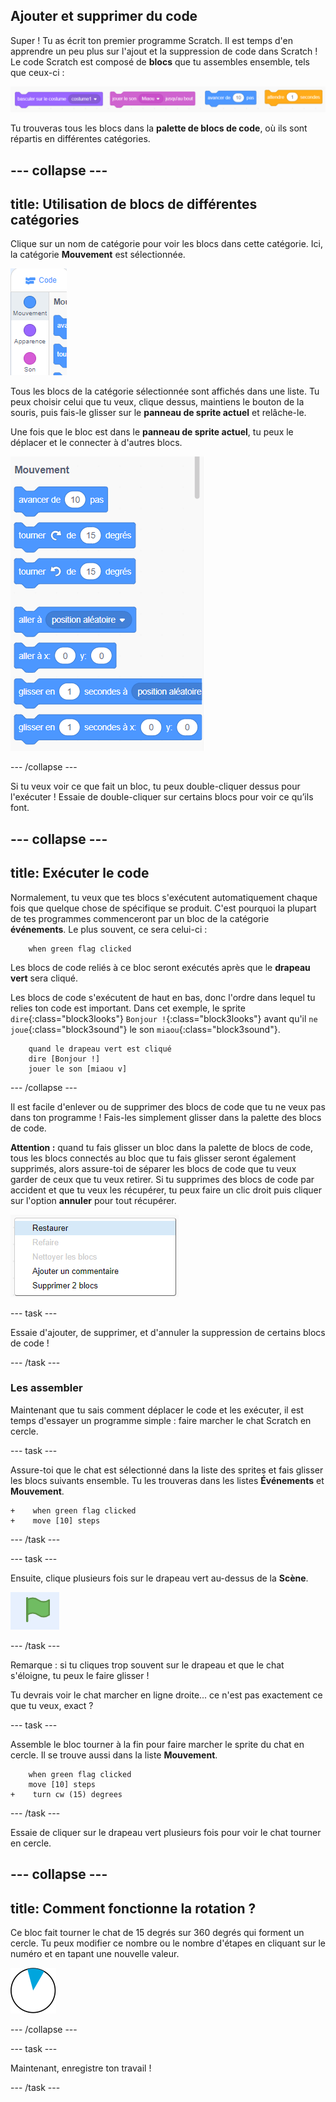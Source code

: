 ## Ajouter et supprimer du code

Super ! Tu as écrit ton premier programme Scratch. Il est temps d'en apprendre un peu plus sur l'ajout et la suppression de code dans Scratch ! Le code Scratch est composé de **blocs** que tu assembles ensemble, tels que ceux-ci :

![](images/code1.png)

Tu trouveras tous les blocs dans la **palette de blocs de code**, où ils sont répartis en différentes catégories.

--- collapse ---
---
title: Utilisation de blocs de différentes catégories
---

Clique sur un nom de catégorie pour voir les blocs dans cette catégorie. Ici, la catégorie **Mouvement** est sélectionnée.

![](images/code2a.png)

Tous les blocs de la catégorie sélectionnée sont affichés dans une liste. Tu peux choisir celui que tu veux, clique dessus, maintiens le bouton de la souris, puis fais-le glisser sur le **panneau de sprite actuel** et relâche-le.

Une fois que le bloc est dans le **panneau de sprite actuel**, tu peux le déplacer et le connecter à d'autres blocs.

![](images/code2b.png)

--- /collapse ---

Si tu veux voir ce que fait un bloc, tu peux double-cliquer dessus pour l'exécuter ! Essaie de double-cliquer sur certains blocs pour voir ce qu’ils font.

--- collapse ---
---
title: Exécuter le code
---

Normalement, tu veux que tes blocs s'exécutent automatiquement chaque fois que quelque chose de spécifique se produit. C'est pourquoi la plupart de tes programmes commenceront par un bloc de la catégorie **événements**. Le plus souvent, ce sera celui-ci :

```blocks3
    when green flag clicked
```

Les blocs de code reliés à ce bloc seront exécutés après que le **drapeau vert** sera cliqué.

Les blocs de code s'exécutent de haut en bas, donc l'ordre dans lequel tu relies ton code est important. Dans cet exemple, le sprite `dire`{:class="block3looks"} `Bonjour !`{:class="block3looks"} avant qu'il `ne joue`{:class="block3sound"} le son `miaou`{:class="block3sound"}.


```blocks3
    quand le drapeau vert est cliqué
    dire [Bonjour !]
    jouer le son [miaou v]
```

--- /collapse ---

Il est facile d'enlever ou de supprimer des blocs de code que tu ne veux pas dans ton programme ! Fais-les simplement glisser dans la palette des blocs de code.

**Attention :** quand tu fais glisser un bloc dans la palette de blocs de code, tous les blocs connectés au bloc que tu fais glisser seront également supprimés, alors assure-toi de séparer les blocs de code que tu veux garder de ceux que tu veux retirer. Si tu supprimes des blocs de code par accident et que tu veux les récupérer, tu peux faire un clic droit puis cliquer sur l'option **annuler** pour tout récupérer.

![](images/code6.png)

--- task ---

Essaie d'ajouter, de supprimer, et d'annuler la suppression de certains blocs de code !

--- /task ---

### Les assembler

Maintenant que tu sais comment déplacer le code et les exécuter, il est temps d'essayer un programme simple : faire marcher le chat Scratch en cercle.

--- task ---

Assure-toi que le chat est sélectionné dans la liste des sprites et fais glisser les blocs suivants ensemble. Tu les trouveras dans les listes **Événements** et **Mouvement**.

```blocks3
+    when green flag clicked
+    move [10] steps
```

--- /task ---

--- task ---

Ensuite, clique plusieurs fois sur le drapeau vert au-dessus de la **Scène**.

![](images/code7.png)

--- /task ---

Remarque : si tu cliques trop souvent sur le drapeau et que le chat s'éloigne, tu peux le faire glisser !

Tu devrais voir le chat marcher en ligne droite... ce n'est pas exactement ce que tu veux, exact ?

--- task ---

Assemble le bloc tourner à la fin pour faire marcher le sprite du chat en cercle. Il se trouve aussi dans la liste **Mouvement**.

```blocks3
    when green flag clicked
    move [10] steps
+    turn cw (15) degrees
```

--- /task ---

Essaie de cliquer sur le drapeau vert plusieurs fois pour voir le chat tourner en cercle.

--- collapse ---
---
title: Comment fonctionne la rotation ?
---

Ce bloc fait tourner le chat de 15 degrés sur 360 degrés qui forment un cercle. Tu peux modifier ce nombre ou le nombre d'étapes en cliquant sur le numéro et en tapant une nouvelle valeur.

![](images/code9.png)

--- /collapse ---

--- task ---

Maintenant, enregistre ton travail !

--- /task ---

